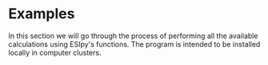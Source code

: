 # Examples

In this section we will go through the process of performing all the available calculations using ESIpy's functions. The program is intended to be installed locally in computer clusters. 
